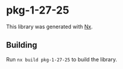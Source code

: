 # pkg-1-27-25

This library was generated with [Nx](https://nx.dev).

## Building

Run `nx build pkg-1-27-25` to build the library.
